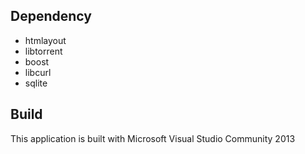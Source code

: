 Dependency
------------
* htmlayout
* libtorrent
* boost
* libcurl
* sqlite

Build
------------
This application is built with Microsoft Visual Studio Community 2013

